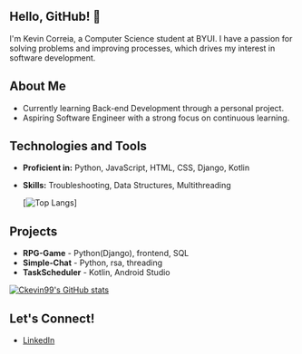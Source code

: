 ## Hello, GitHub! 👋

I'm Kevin Correia, a Computer Science student at BYUI. I have a passion for solving problems and improving processes, which drives my interest in software development.

## About Me

- Currently learning Back-end Development through a personal project.
- Aspiring Software Engineer with a strong focus on continuous learning.

## Technologies and Tools

- **Proficient in:** Python, JavaScript, HTML, CSS, Django, Kotlin
- **Skills:** Troubleshooting, Data Structures, Multithreading

  [![Top Langs](https://github-readme-stats.vercel.app/api/top-langs/?username=Ckevin99&layout=compact)]

  

## Projects
  - **RPG-Game** - Python(Django), frontend, SQL
  - **Simple-Chat** - Python, rsa, threading
  - **TaskScheduler** - Kotlin, Android Studio

   [![Ckevin99's GitHub stats](https://github-readme-stats.vercel.app/api?username=Ckevin99&show_icons=true&theme=radical&from=2024-01-01&to=2024-12-31)](https://github.com/anuraghazra/github-readme-stats)


## Let's Connect!

- [LinkedIn](https://www.linkedin.com/in/kevincorreia99/)
